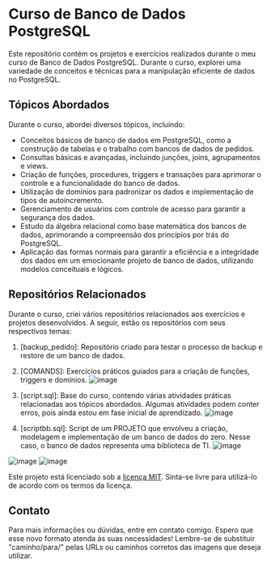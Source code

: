 # Curso de Banco de Dados PostgreSQL

Este repositório contém os projetos e exercícios realizados durante o meu curso de Banco de Dados PostgreSQL. Durante o curso, explorei uma variedade de conceitos e técnicas para a manipulação eficiente de dados no PostgreSQL.


## Tópicos Abordados

Durante o curso, abordei diversos tópicos, incluindo:

- Conceitos básicos de banco de dados em PostgreSQL, como a construção de tabelas e o trabalho com bancos de dados de pedidos.
- Consultas básicas e avançadas, incluindo junções, joins, agrupamentos e views.
- Criação de funções, procedures, triggers e transações para aprimorar o controle e a funcionalidade do banco de dados.
- Utilização de domínios para padronizar os dados e implementação de tipos de autoincremento.
- Gerenciamento de usuários com controle de acesso para garantir a segurança dos dados.
- Estudo da álgebra relacional como base matemática dos bancos de dados, aprimorando a compreensão dos princípios por trás do PostgreSQL.
- Aplicação das formas normais para garantir a eficiência e a integridade dos dados em um emocionante projeto de banco de dados, utilizando modelos conceituais e lógicos.

## Repositórios Relacionados

Durante o curso, criei vários repositórios relacionados aos exercícios e projetos desenvolvidos. A seguir, estão os repositórios com seus respectivos temas:

1. [backup_pedido]: Repositório criado para testar o processo de backup e restore de um banco de dados.

2. [COMANDS]: Exercícios práticos guiados para a criação de funções, triggers e domínios.
![image](https://github.com/Caydenyx/Curso-PostgreeSQL/assets/130865313/8887cef9-18ff-4a1b-a504-082158e6ac0b)


3. [script.sql]: Base do curso, contendo várias atividades práticas relacionadas aos tópicos abordados. Algumas atividades podem conter erros, pois ainda estou em fase inicial de aprendizado.
 ![image](https://github.com/Caydenyx/Curso-PostgreeSQL/assets/130865313/fe4e9e87-14ae-40ee-8a01-c6ef9e906549)


4. [scriptbb.sql]: Script de um PROJETO que envolveu a criação, modelagem e implementação de um banco de dados do zero. Nesse caso, o banco de dados representa uma biblioteca de TI.
![image](https://github.com/Caydenyx/Curso-PostgreeSQL/assets/130865313/d669517e-4c01-4191-b3c5-25e4c641bae1)

![image](https://github.com/Caydenyx/Curso-PostgreeSQL/assets/130865313/8ab8a54a-1602-4b36-b082-614e8c36102b)
![image](https://github.com/Caydenyx/Curso-PostgreeSQL/assets/130865313/eac57dbf-bcaa-404b-9168-7124da0d75e1)


Este projeto está licenciado sob a [licença MIT](link_para_licenca). Sinta-se livre para utilizá-lo de acordo com os termos da licença.

## Contato

Para mais informações ou dúvidas, entre em contato comigo.
Espero que esse novo formato atenda às suas necessidades! Lembre-se de substituir "caminho/para/" pelas URLs ou caminhos corretos das imagens que deseja utilizar.
